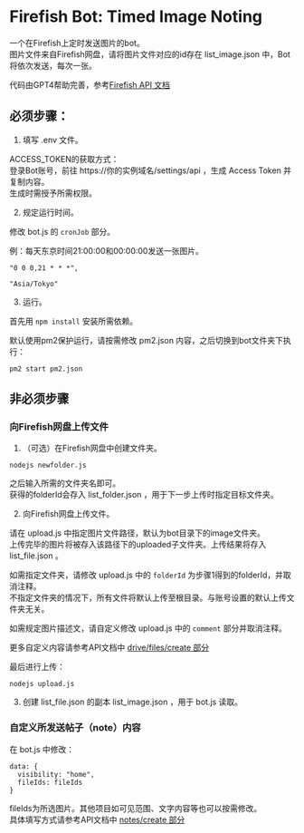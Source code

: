 # Firefish Bot: Timed Image Noting

一个在Firefish上定时发送图片的bot。  
图片文件来自Firefish网盘，请将图片文件对应的id存在 list_image.json 中，Bot将依次发送，每次一张。

代码由GPT4帮助完善，参考[Firefish API 文档](https://firefish.social/api-doc)

## 必须步骤：

1. 填写 .env 文件。

ACCESS_TOKEN的获取方式：  
登录Bot账号，前往 https://你的实例域名/settings/api ，生成 Access Token 并复制内容。  
生成时需授予所需权限。

2. 规定运行时间。

修改 bot.js 的 `cronJob` 部分。

例：每天东京时间21:00:00和00:00:00发送一张图片。
```
"0 0 0,21 * * *",

"Asia/Tokyo"
```

3. 运行。

首先用 `npm install` 安装所需依赖。

默认使用pm2保护运行，请按需修改 pm2.json 内容，之后切换到bot文件夹下执行：
```
pm2 start pm2.json
```

## 非必须步骤

### 向Firefish网盘上传文件

1. （可选）在Firefish网盘中创建文件夹。  
```
nodejs newfolder.js
```
之后输入所需的文件夹名即可。  
获得的folderId会存入 list_folder.json ，用于下一步上传时指定目标文件夹。

2. 向Firefish网盘上传文件。

请在 upload.js 中指定图片文件路径，默认为bot目录下的image文件夹。  
上传完毕的图片将被存入该路径下的uploaded子文件夹。上传结果将存入 list_file.json 。

如需指定文件夹，请修改 upload.js 中的 `folderId` 为步骤1得到的folderId，并取消注释。  
不指定文件夹的情况下，所有文件将默认上传至根目录。与账号设置的默认上传文件夹无关。

如需规定图片描述文，请自定义修改 upload.js 中的 `comment` 部分并取消注释。

更多自定义内容请参考API文档中 [drive/files/create 部分](https://firefish.social/api-doc#operation/drive/files/create)

最后进行上传：  
```
nodejs upload.js
```

3. 创建 list_file.json 的副本 list_image.json ，用于 bot.js 读取。

### 自定义所发送帖子（note）内容

在 bot.js 中修改：
```
data: {
  visibility: "home",
  fileIds: fileIds
}
```

fileIds为所选图片。其他项目如可见范围、文字内容等也可以按需修改。  
具体填写方式请参考API文档中 [notes/create 部分](https://firefish.social/api-doc#operation/notes/create)
